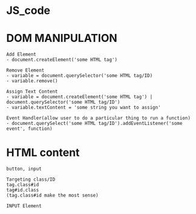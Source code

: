 # JS_code

# DOM MANIPULATION
    Add Element
    - document.createElement('some HTML tag')

    Remove Element
    - variable = document.querySelector('some HTML tag/ID)
    - variable.remove()

    Assign Text Content
    - variable = document.createElement('some HTML tag') | document.querySelector('some HTML tag/ID')
    - variable.textContent = 'some string you want to assign'

    Event Handler(allow user to do a particular thing to run a function)
    - document.querySelect('some HTML tag/ID').addEventListener('some event', function)

# HTML content
    button, input

    Targeting class/ID
    tag.class#id
    tag#id.class
    (tag.class#id make the most sense)

    INPUT Element